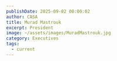 ```yaml
---
publishDate: 2025-09-02 00:00:02
author: CASA
title: Murad Mastrouk
excerpt: President
image: ~/assets/images/MuradMastrouk.jpg
category: Executives
tags:
  - current
---
```


